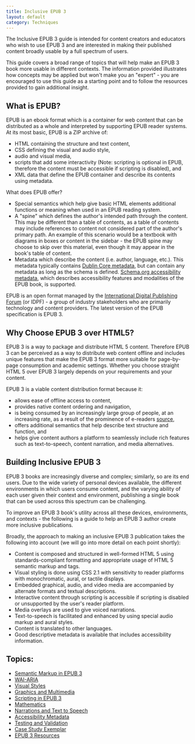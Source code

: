 ```yaml
---
title: Inclusive EPUB 3
layout: default
category: Techniques
---
```


The Inclusive EPUB 3 guide is intended for content creators and educators who wish to use EPUB 3 and are interested in making their published content broadly usable by a full spectrum of users.

This guide covers a broad range of topics that will help make an EPUB 3 book more usable in different contexts. The information provided illustrates how concepts may be applied but won't make you an "expert" - you are encouraged to use this guide as a starting point and to follow the resources provided to gain additional insight.

## What is EPUB? ##

EPUB is an ebook format which is a container for web content that can be distributed as a whole and interpreted by supporting EPUB reader systems. At its most basic, EPUB is a ZIP archive of:

* HTML containing the structure and text content,
* CSS defining the visual and audio style,
* audio and visual media,
* scripts that add some interactivity (Note: scripting is optional in EPUB, therefore the content must be accessible if scripting is disabled), and
* XML data that define the EPUB container and describe its contents using metadata.

What does EPUB offer?

* Special semantics which help give basic HTML elements additional functions or meaning when used in an EPUB reading system.
* A "spine" which defines the author's intended path through the content. This may be different than a table of contents, as a table of contents may include references to content not considered part of the author's primary path. An example of this scenario would be a textbook with diagrams in boxes or content in the sidebar - the EPUB spine may choose to skip over this material, even though it may appear in the book's table of content.
* Metadata which describe the content (i.e. author, language, etc.). This metadata typically contains <a href="http://dublincore.org/" rel="nofollow" target="_blank" class="link-external">Dublin Core metadata</a>, but can contain any metadata as long as the schema is defined. <a href="http://www.idpf.org/accessibility/guidelines/content/meta/schema.org.php" rel="nofollow" target="_blank" class="link-external">Schema.org accessibility metadata</a>, which describes accessibility features and modalities of the EPUB book, is supported.

EPUB is an open format managed by the <a href="http://idpf.org/" rel="nofollow" target="_blank" class="link-external">International Digital Publishing Forum</a> (or IDPF) - a group of industry stakeholders who are primarily technology and content providers. The latest version of the EPUB specification is EPUB 3.

## Why Choose EPUB 3 over HTML5? ##

EPUB 3 is a way to package and distribute HTML 5 content. Therefore EPUB 3 can be perceived as a way to distribute web content offline and includes unique features that make the EPUB 3 format more suitable for page-by-page consumption and academic settings. Whether you choose straight HTML 5 over EPUB 3 largely depends on your requirements and your content.

EPUB 3 is a viable content distribution format because it:

* allows ease of offline access to content,
* provides native content ordering and navigation,
* is being consumed by an increasingly large group of people, at an increasing rate, as a result of the prominence of e-readers <a href="http://www.pewinternet.org/2014/01/16/e-reading-rises-as-device-ownership-jumps/" rel="nofollow" target="_blank" class="link-external">source</a>,
* offers additional semantics that help describe text structure and function, and
* helps give content authors a platform to seamlessly include rich features such as text-to-speech, content narration, and media alternatives.

## Building Inclusive EPUB 3 ##

EPUB 3 books are increasingly diverse and complex; similarly, so are its end users. Due to the wide variety of personal devices available, the different environments in which users consume content, and the varying ability of each user given their context and environment, publishing a single book that can be used across this spectrum can be challenging.

To improve an EPUB 3 book's utility across all these devices, environments, and contexts - the following is a guide to help an EPUB 3 author create more inclusive publications.

Broadly, the approach to making an inclusive EPUB 3 publication takes the following into account (we will go into more detail on each point shortly):

* Content is composed and structured in well-formed HTML 5 using standards-compliant formatting and appropriate usage of HTML 5 semantic markup and tags.
* Visual styling is done using CSS 2.1 with sensitivity to reader platforms with monochromatic, aural, or tactile displays.
* Embedded graphical, audio, and video media are accompanied by alternate formats and textual descriptions.
* Interactive content through scripting is accessible if scripting is disabled or unsupported by the user's reader platform.
* Media overlays are used to give voiced narrations.
* Text-to-speech is facilitated and enhanced by using special audio markup and aural styles.
* Content is translated to other languages.
* Good descriptive metadata is available that includes accessibility information.

## Topics:
* [Semantic Markup in EPUB 3](SemanticMarkupInEPUB3.html)
* [WAI-ARIA](WAI-ARIA.html)
* [Visual Styles](VisualStyles.html)
* [Graphics and Multimedia](GraphicsAndMultimedia.html)
* [Scripting in EPUB 3](ScriptingInEPUB3.html)
* [Mathematics](Mathematics.html)
* [Narrations and Text to Speech](NarrationsAndTextToSpeech.html)
* [Accessibility Metadata](AccessibilityMetadata.html)
* [Testing and Validation](TestingAndValidation.html)
* [Case Study Exemplar](CaseStudyExemplar.html)
* [EPUB 3 Resources](EPUB3Resources.html)
